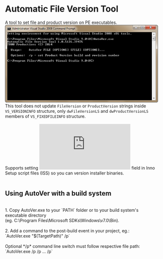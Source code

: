 # Automatic File Version Tool
A tool to set file and product version on PE executables.
![alt text](https://github.com/T800G/AutoVer/blob/master/autover.png "Automatic File Version Tool")<br/>
This tool does not update `FileVersion` or `ProductVersion` strings inside `VS_VERSIONINFO` structure, only `dwFileVersionLS` and `dwProductVersionLS` members of `VS_FIXEDFILEINFO` structure.<br/>
<br/>
Supports setting ![VersionInfoVersion](http://www.jrsoftware.org/ishelp/topic_setup_versioninfoversion.htm "Inno Setup Script Reference") field in Inno Setup script files (ISS) so you can version installer binaries.<br/>
<br/>
## Using AutoVer with a build system<br/>
<br/>
1. Copy AutoVer.exe to your `PATH` folder or to your build system's executable directory<br/>
(eg. C:\Program Files\Microsoft SDKs\Windows\v7.0\Bin).<br/>
<br/>
2. Add a command to the post-build event in your project, eg.:<br/>
`AutoVer.exe "$(TargetPath)" /p`<br/>
<br/>
Optional */p* command line switch must follow respective file path:<br/>
`AutoVer.exe <file1> /p <file2> /p  ... <fileN> /p`<br/>
